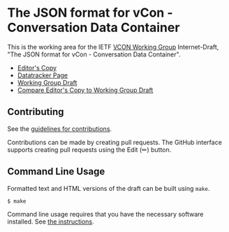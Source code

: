 # The JSON format for vCon - Conversation Data Container

This is the working area for the IETF [VCON Working Group](https://datatracker.ietf.org/wg/vcon/documents/) Internet-Draft, "The JSON format for vCon - Conversation Data Container".

* [Editor's Copy](https://ietf-wg-vcon.github.io/draft-ietf-vcon-vcon-container/#go.draft-ietf-vcon-vcon-container.html)
* [Datatracker Page](https://datatracker.ietf.org/doc/draft-ietf-vcon-vcon-container)
* [Working Group Draft](https://datatracker.ietf.org/doc/html/draft-ietf-vcon-vcon-container)
* [Compare Editor's Copy to Working Group Draft](https://ietf-wg-vcon.github.io/draft-ietf-vcon-vcon-container/#go.draft-ietf-vcon-vcon-container.diff)


## Contributing

See the
[guidelines for contributions](https://github.com/ietf-wg-vcon/draft-ietf-vcon-vcon-container/blob/main/CONTRIBUTING.md).

Contributions can be made by creating pull requests.
The GitHub interface supports creating pull requests using the Edit (✏) button.


## Command Line Usage

Formatted text and HTML versions of the draft can be built using `make`.

```sh
$ make
```

Command line usage requires that you have the necessary software installed.  See
[the instructions](https://github.com/martinthomson/i-d-template/blob/main/doc/SETUP.md).

